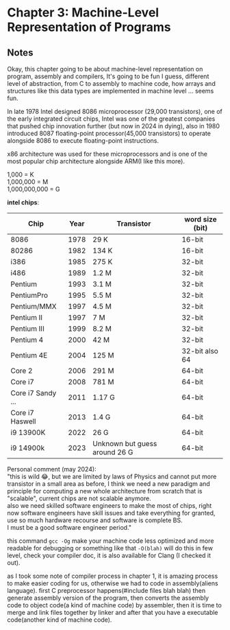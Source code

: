 # Chapter 3: Machine-Level Representation of Programs


## Notes

Okay, this chapter going to be about machine-level representation on program, assembly and compilers, It's going to be fun I guess, different level of abstraction, from C to assembly to machine code, how arrays and structures like this data types are implemented in machine level ... seems fun.

In late 1978 Intel designed 8086 microprocessor (29,000 transistors), one of the early integrated circuit chips, Intel was one of the greatest companies that pushed chip innovation further (but now in 2024 in dying), also in 1980 introduced 8087 floating-point processor(45,000 transistors) to operate alongside 8086 to execute floating-point instructions.

x86 architecture was used for these microprocessors and is one of the most popular chip architecture alongside ARM(I like this more).

1,000 = K  
1,000,000 = M  
1,000,000,000 = G  

**intel chips**:

| Chip              | Year | Transistor                    | word size (bit) |
| ----------------- | ---- | ----------------------------- | --------------- |
| 8086              | 1978 | 29 K                          | 16-bit          |
| 80286             | 1982 | 134 K                         | 16-bit          |
| i386              | 1985 | 275 K                         | 32-bit          |
| i486              | 1989 | 1.2 M                         | 32-bit          |
| Pentium           | 1993 | 3.1 M                         | 32-bit          |
| PentiumPro        | 1995 | 5.5 M                         | 32-bit          |
| Pentium/MMX       | 1997 | 4.5 M                         | 32-bit          |
| Pentium II        | 1997 | 7 M                           | 32-bit          |
| Pentium III       | 1999 | 8.2 M                         | 32-bit          |
| Pentium 4         | 2000 | 42 M                          | 32-bit          |
| Pentium 4E        | 2004 | 125 M                         | 32-bit also 64  |
| Core 2            | 2006 | 291 M                         | 64-bit          |
| Core i7           | 2008 | 781 M                         | 64-bit          |
| Core i7 Sandy ... | 2011 | 1.17 G                        | 64-bit          |
| Core i7 Haswell   | 2013 | 1.4 G                         | 64-bit          |
| i9 13900K         | 2022 | 26 G                          | 64-bit          |
| i9 14900k         | 2023 | Unknown but guess around 26 G | 64-bit          |

Personal comment (may 2024):  
"this is wild 😂, but we are limited by laws of Physics and cannot put more transistor in a small area as before, I think we need a new paradigm and principle for computing a new whole architecture from scratch that is "scalable", current chips are not scalable anymore.  
also we need skilled software engineers to make the most of chips, right now software engineers have skill issues and take everything for granted, use so much hardware recourse and software is complete BS.  
I must be a good software engineer period."

this command `gcc -Og` make your machine code less optimized and more readable for debugging or something like that `-O(blah)` will do this in few level, check your compiler doc, it is also available for Clang (I checked it out).

as I took some note of compiler process in chapter 1, it is amazing process to make easier coding for us, otherwise we had to code in assembly(aliens language). first C preprocessor happens(#include files blah blah) then generate assembly version of the program, then converts the assembly code to object code(a kind of machine code) by assembler, then it is time to merge and link files together by linker and after that you have a executable code(another kind of machine code).



